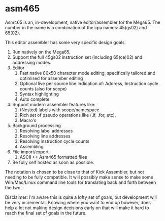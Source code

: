 # asm465

Asm465 is an, in-development, native editor/assembler for the Mega65.
The number in the name is a combination of the cpu names: 45(gs02) and 65(02).

This editor assembler has some very specific design goals.

1. Run natively on the Mega65.
2. Support the full 45gs02 instruction set (including 65(ce)02) and addressing modes.
3. Editor
   1. Fast native 80x50 character mode editing, specifically tailored and optimised for assember editing
   2. Optional live per source line indication of: Address, Instruction cycle counts (also for scope)
   3. Syntax highlighting
   4. Auto complete
4. Support modern assembler features like:
   1. (Nested) labels with scope/namespace
   2. Rich set of pseudo operations like (.if, .for, etc).
   3. Macro's
5. Background processing
   1. Resolving label addresses
   2. Resolving line addresses
   3. Resolving instruction cycle counts
   4. Assembling
6. File import/export
   1. ASCII <-> Asm465 formatted files
7. Be fully self hosted as soon as possible.
  
The notation is chosen to be close to that of Kick Assembler, but not needing to be fully compatible. 
It will possibly make sense to make some Win/Mac/Linux command line tools
for translating back and forth between the two.

Disclaimer: I'm aware this is quite a lofty set of goals, but development will be very incremental. Knowing 
where you want to end up however, does help a lot not making design decisions early on that will make it hard
to reach the final set of goals in the future.
